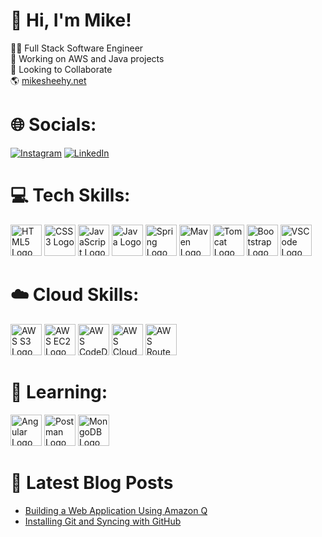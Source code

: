 <!--<p align="center">
  <img src="https://capsule-render.vercel.app/api?type=waving&color=gradient&customColorList=12&text=Building%20Cloud%20Things!&animation=fadeIn&height=160&section=header&theme=transparent"/>
</p>
 Color options: 2,12,19,21,23,26,30-->

# 👋 Hi, I'm Mike!
👨‍💻 Full Stack Software Engineer<br>🔭 Working on AWS and Java projects<br>💼 Looking to Collaborate<br>🌎 <a href="https://mikesheehy.net/">mikesheehy.net</a><br>

# 🌐 Socials:
[![Instagram](https://img.shields.io/badge/Instagram-%23E4405F.svg?logo=Instagram&logoColor=white)](https://instagram.com/_sheehy) [![LinkedIn](https://img.shields.io/badge/LinkedIn-%230077B5.svg?logo=linkedin&logoColor=white)](https://linkedin.com/in/mbsheehy)

# 💻 Tech Skills:
<p align="left">
  <img src="https://www.svgrepo.com/show/452228/html-5.svg" alt="HTML5 Logo" width="50" height="50"/>
  <img src="https://www.svgrepo.com/show/452185/css-3.svg" alt="CSS3 Logo" width="50" height="50"/>
  <img src="https://www.svgrepo.com/show/353925/javascript.svg" alt="JavaScript Logo" width="50" height="50"/>
  <img src="https://www.svgrepo.com/show/452234/java.svg" alt="Java Logo" width="50" height="50"/>
  <img src="https://www.svgrepo.com/show/376350/spring.svg" alt="Spring Logo" width="50" height="50"/>
  <img src="https://www.svgrepo.com/show/354051/maven.svg" alt="Maven Logo" width="50" height="50"/>
  <img src="https://www.svgrepo.com/show/354454/tomcat.svg" alt="Tomcat Logo" width="50" height="50"/>
  <img src="https://www.svgrepo.com/show/353498/bootstrap.svg" alt="Bootstrap Logo" width="50" height="50"/>
  <img src="https://www.svgrepo.com/show/374171/vscode.svg" alt="VSCode Logo" width="50" height="50"/>
</p>

# ☁️ Cloud Skills:
<p align="left">
<img src="https://www.svgrepo.com/show/353460/aws-s3.svg" alt="AWS S3 Logo" width="50" height="50"/>
<img src="https://www.svgrepo.com/show/353449/aws-ec2.svg" alt="AWS EC2 Logo" width="50" height="50"/>
<img src="https://www.svgrepo.com/show/353448/aws-codedeploy.svg" alt="AWS CodeDeploy Logo" width="50" height="50"/>
<img src="https://www.svgrepo.com/show/353442/aws-cloudfront.svg" alt="AWS CloudFront Logo" width="50" height="50"/>
<img src="https://www.svgrepo.com/show/353459/aws-route53.svg" alt="AWS Route53 Logo" width="50" height="50"/>
</p>


# 🌱 Learning:
<p align="left">
<img src="https://www.svgrepo.com/show/452156/angular.svg" alt="Angular Logo" width="50" height="50"/>
<img src="https://www.svgrepo.com/show/354202/postman-icon.svg" alt="Postman Logo" width="50" height="50"/>
<img src="https://www.svgrepo.com/show/354090/mongodb.svg" alt="MongoDB Logo" width="50" height="50"/>
</p>

<!--GitHub Stats (https://github.com/anuraghazra/github-readme-stats/tree/master)-->
<!--Header and footer https://github.com/kyechan99/capsule-render-->

# 📕 Latest Blog Posts
<!-- BLOG-POST-LIST:START -->
- [Building a Web Application Using Amazon Q](https://mikesheehy.hashnode.dev/building-a-web-application-using-amazon-q)
- [Installing Git and Syncing with GitHub](https://mikesheehy.hashnode.dev/installing-git-and-syncing-with-github)
<!-- BLOG-POST-LIST:END -->

<!-- Placeholder for porfolio pieces
# My Projects
<img width="100%" src="html.jpg"/> 
<p align="center">
  <img src="https://capsule-render.vercel.app/api?type=waving&color=gradient&customColorList=12&height=100&section=footer"/>
</p>-->
